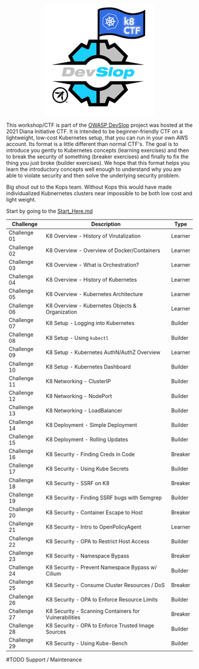 <p align="center">
<img src="screenshots/k8ctf_logo.png" alt="Devslop_K8_ctf_logo" width="300"/>
</p>

This workshop/CTF is part of the [OWASP DevSlop](https://www.devslop.co) project was hosted at the 2021 Diana Initiative CTF.  It is intended to be beginner-friendly CTF on a lightweight, low-cost Kubernetes setup, that you can run in your own AWS account. Its format is a little different than normal CTF's. The goal is to introduce you gently to Kubernetes concepts (learning exercises) and then to break the security of something (breaker exercises) and finally to fix the thing you just broke (builder exercises).  We hope that this format helps you learn the introductory concepts well enough to understand why you are able to violate security and then solve the underlying security problem.

Big shout out to the Kops team. Without Kops this would have made individualized Kubnernetes clusters near impossible to be both low cost and light weight.

Start by going to the [Start_Here.md](https://github.com/DevSlop/k8ctf/blob/master/Start_here.md)

| Challenge     | Description   | Type  |
| ---------     | -----------   | ----  |
| Challenge 01 | K8 Overview - History of Virutalization | Learner |
| Challenge 02 | K8 Overview - Overview of Docker/Containers | Learner |
| Challenge 03 | K8 Overview - What is Orchestration? | Learner |
| Challenge 04 | K8 Overview - History of Kubernetes | Learner |
| Challenge 05 | K8 Overview - Kubernetes Architecture | Learner |
| Challenge 06 | K8 Overview - Kubernetes Objects & Organization | Learner |
| Challenge 07 | K8 Setup - Logging into Kubernetes | Builder |
| Challenge 08 | K8 Setup - Using `kubectl` | Builder |
| Challenge 09 | K8 Setup - Kubernetes AuthN/AuthZ Overview | Learner |
| Challenge 10 | K8 Setup - Kubernetes Dashboard | Builder |
| Challenge 11 | K8 Networking - ClusterIP | Builder |
| Challenge 12 | K8 Networking - NodePort | Builder |
| Challenge 13 | K8 Networking - LoadBalancer | Builder |
| Challenge 14 | K8 Deployment - Simple Deployment | Builder |
| Challenge 15 | K8 Deployment - Rolling Updates | Builder |
| Challenge 16 | K8 Security - Finding Creds in Code | Breaker |
| Challenge 17 | K8 Security - Using Kube Secrets | Builder |
| Challenge 18 | K8 Security - SSRF on K8 | Breaker |
| Challenge 19 | K8 Security - Finding SSRF bugs with Semgrep | Builder |
| Challenge 20 | K8 Security - Container Escape to Host | Breaker |
| Challenge 21 | K8 Security - Intro to OpenPolicyAgent | Learner |
| Challenge 22 | K8 Security - OPA to Restrict Host Access | Builder |
| Challenge 23 | K8 Security - Namespace Bypass | Breaker |
| Challenge 24 | K8 Security - Prevent Namespace Bypass w/ Cilium | Builder |
| Challenge 25 | K8 Security - Consume Cluster Resources / DoS | Breaker |
| Challenge 26 | K8 Security - OPA to Enforce Resource Limits | Builder |
| Challenge 27 | K8 Security - Scanning Containers for Vulnerabilities | Breaker |
| Challenge 28 | K8 Security - OPA to Enforce Trusted Image Sources | Builder |
| Challenge 29 | K8 Security - Using Kube-Bench | Builder |


#TODO
Support / Maintenance